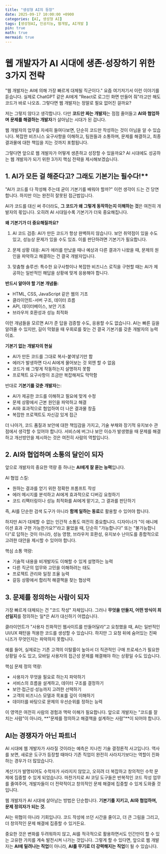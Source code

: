 ```yaml
---
title: "생성형 AI의 등장"
date: 2025-09-17 10:00:00 +0900
categories: [AI, 생성형 AI]
tags: [생성형AI, 인공지능, 웹개발, AI개발 ]
pin: true
math: true
mermaid: true
---
```


# 웹 개발자가 AI 시대에 생존·성장하기 위한 3가지 전략

"웹 개발자는 AI에 의해 가장 빠르게 대체될 직군이다." 요즘 여기저기서 이런 이야기를 듣습니다. 실제로 ChatGPT 같은 AI에게 "React로 로그인 화면 만들어 줘"라고만 해도 코드가 바로 나오죠. 그렇다면 웹 개발자는 정말로 필요 없어진 걸까요?

저는 그렇지 않다고 생각합니다. 다만 **코드만 짜는 개발자**는 점점 줄어들고 **AI와 협업하며 문제를 해결하는 개발자**가 살아남는 시대가 된 겁니다.

웹 개발자의 업무를 자세히 들여다보면, 단순히 코드만 작성하는 것이 아님을 알 수 있습니다. 복잡한 비즈니스 요구사항을 이해하고, 팀원들과 소통하며, 문제를 해결하고, 최종 결과물에 대한 책임을 지는 것까지 포함됩니다. 

그렇다면 앞으로 웹 개발자가 어떻게 생존하고 성장할 수 있을까요? AI 시대에도 성공하는 웹 개발자가 되기 위한 3가지 핵심 전략을 제시해보겠습니다.

## 1. AI가 모든 걸 해준다고? 그래도 기본기는 필수다!**

"AI가 코드를 다 작성해 주는데 굳이 기본기를 배워야 할까?" 이런 생각이 드는 건 당연합니다. 하지만 이는 완전히 잘못된 접근법입니다.

AI가 코드를 대신 써 주더라도, **그 코드가 왜 그렇게 동작하는지 이해하는 것**은 여전히 개발자의 몫입니다. 오히려 AI 시대일수록 기본기가 더욱 중요해집니다.

**왜 기본기가 더 중요해질까요?**

1. AI 코드 검증: AI가 만든 코드가 항상 완벽하지 않습니다. 보안 취약점이 있을 수도 있고, 성능상 문제가 있을 수도 있죠. 이를 판단하려면 기본기가 필요합니다.

2. 문제 상황 대응: AI가 에러를 만났을 때나 예상과 다른 결과가 나왔을 때, 문제의 원인을 파악하고 해결하는 건 결국 개발자입니다.

3. 맞춤형 솔루션: 특수한 요구사항이나 복잡한 비즈니스 로직을 구현할 때는 AI가 제공하는 일반적인 해답을 상황에 맞게 응용해야 합니다.

**반드시 알아야 할 기본 개념들:**
- HTML, CSS, JavaScript 같은 웹의 기초
- 클라이언트-서버 구조, 데이터 흐름
- API, 데이터베이스, 보안 기초
- 브라우저 호환성과 성능 최적화

이런 개념들을 모르면 AI가 준 답을 검증할 수도, 응용할 수도 없습니다. AI는 빠른 길을 알려줄 수 있지만, 길이 막혔을 때 우회로를 찾는 건 결국 기본기를 갖춘 개발자의 능력이죠.

**기본기 없는 개발자의 현실**
- AI가 만든 코드를 그대로 복사-붙여넣기만 함
- 에러가 발생하면 다시 AI에게 물어보는 것 외엔 할 수 없음  
- 코드가 왜 그렇게 작동하는지 설명하지 못함
- 프로젝트 요구사항이 조금만 복잡해져도 막막함

반대로 **기본기를 갖춘 개발자**는:
- AI가 제공한 코드를 이해하고 필요에 맞게 수정
- 문제 상황에서 근본 원인을 파악하고 해결
- AI와 효과적으로 협업하여 더 나은 결과물 창출
- 복잡한 프로젝트도 자신감 있게 접근

더 나아가, 코드 품질과 보안에 대한 책임감을 가지고, 기술 부채와 장기적 유지보수 관점에서 생각할 수 있어야 합니다. 서비스에 버그나 보안 이슈가 발생했을 때 문제를 해결하고 개선방안을 제시하는 것은 여전히 사람의 역할입니다.

## 2. AI와 협업하며 소통의 달인이 되자

앞으로 개발자의 중요한 역량 중 하나는 **AI에게 잘 묻는 능력**입니다.

AI 협업 스킬:
- 원하는 결과를 얻기 위한 정확한 프롬프트 작성
- 에러 메시지를 분석하고 AI에게 효과적으로 디버깅 요청하기
- 코드 리팩터링이나 성능 최적화를 AI에게 맡기고, 그 결과를 판단하기

즉, AI를 단순한 검색 도구가 아니라 **함께 일하는 동료**로 활용할 수 있어야 합니다.

하지만 AI가 대체할 수 없는 인간적 소통도 여전히 중요합니다. 디자이너가 "이 애니메이션 효과 구현 가능한가요?"라고 물었을 때, 단순히 "가능합니다" 또는 "불가능합니다"로 답하는 것이 아니라, 성능 영향, 브라우저 호환성, 유지보수 난이도를 종합적으로 고려한 대안을 제시할 수 있어야 합니다.

핵심 소통 역량:
- 기술적 내용을 비개발자도 이해할 수 있게 설명하는 능력
- 다른 직군의 업무와 고민을 이해하려는 태도
- 프로젝트 관리와 일정 조율 능력
- 갈등 상황에서 합리적 해결책을 찾는 협상력

## 3. 문제를 정의하는 사람이 되자

가장 빠르게 대체되는 건 "코드 작성" 자체입니다. 그러나 **무엇을 만들지, 어떤 방식이 최선일지**를 정의하는 일*은 AI가 대신하기 어렵습니다.

클라이언트가 "사용자 친화적인 웹사이트를 만들어달라"고 요청했을 때, AI는 일반적인 UI/UX 패턴을 적용한 코드를 생성할 수 있습니다. 하지만 그 요청 뒤에 숨어있는 진짜 니즈가 무엇인지는 파악하지 못합니다.

예를 들어, 실제로는 기존 고객의 이탈률이 높아서 더 직관적인 구매 프로세스가 필요한 상황일 수도 있고, 모바일 사용자의 접근성 문제를 해결해야 하는 상황일 수도 있습니다.

핵심 문제 정의 역량:
- 사용자가 무엇을 필요로 하는지 파악하기
- 서비스의 흐름을 설계하고, 데이터 구조를 결정하기
- 보안·접근성·성능까지 고려한 선택하기
- 고객의 비즈니스 모델과 목표를 깊이 이해하기
- 데이터를 바탕으로 문제의 우선순위를 정하는 능력

이 영역은 여전히 사람의 경험과 맥락 이해가 필요합니다. 앞으로 개발자는 "코드를 잘 치는 사람"이 아니라, **"문제를 정의하고 해결책을 설계하는 사람"**이 되어야 합니다.

## AI는 경쟁자가 아닌 파트너

AI 시대에 웹 개발자가 사라질 것이라는 예측은 지나친 기술 결정론적 사고입니다. 역사를 보면, 새로운 도구가 등장할 때마다 기존 직업이 완전히 사라지기보다는 역할이 진화하는 경우가 더 많았습니다.

계산기가 발명되어도 수학자가 사라지지 않았고, 오히려 더 복잡하고 창의적인 수학 문제에 집중할 수 있게 되었습니다. 마찬가지로 AI 코딩 도구들은 반복적인 코드 작성 업무를 줄여주어, 개발자들이 더 전략적이고 창의적인 문제 해결에 집중할 수 있게 도와줄 것입니다.

웹 개발자가 AI 시대에 살아남는 방법은 단순합니다. **기본기를 지키고, AI와 협업하며, 문제 정의자가 되는 것.**

AI는 위협이 아니라 기회입니다. 코드 작성에 쓰던 시간을 줄이고, 더 큰 그림을 그리고, 더 창의적인 문제 해결에 집중할 수 있거든요.

중요한 것은 변화를 두려워하지 않고, AI를 적극적으로 활용하면서도 인간만이 할 수 있는 고유한 가치를 계속 발전시켜 나가는 것입니다. 그렇게 할 수 있다면, 앞으로 웹 개발자는 **AI에 밀려나는 직업**이 아니라, **AI를 무기로 더 강력해지는 직업**이 될 수 있습니다.
